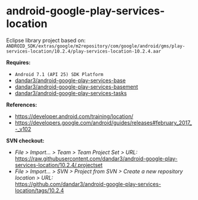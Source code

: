 # android-google-play-services-location

Eclipse library project based on:<br/>
`ANDROID_SDK/extras/google/m2repository/com/google/android/gms/play-services-location/10.2.4/play-services-location-10.2.4.aar`

**Requires:**
- `Android 7.1 (API 25) SDK Platform`
- [dandar3/android-google-play-services-base](https://github.com/dandar3/android-google-play-services-base/tree/10.2.4)
- [dandar3/android-google-play-services-basement](https://github.com/dandar3/android-google-play-services-basement/tree/10.2.4)
- [dandar3/android-google-play-services-tasks](https://github.com/dandar3/android-google-play-services-tasks/tree/10.2.4)

**References:**
- https://developer.android.com/training/location/
- https://developers.google.com/android/guides/releases#february_2017_-_v102

**SVN checkout:**
- _File > Import... > Team > Team Project Set > URL:_<br/>
  https://raw.githubusercontent.com/dandar3/android-google-play-services-location/10.2.4/.projectset
- _File > Import... > SVN > Project from SVN > Create a new repository location > URL:_<br/> 
  https://github.com/dandar3/android-google-play-services-location/tags/10.2.4
